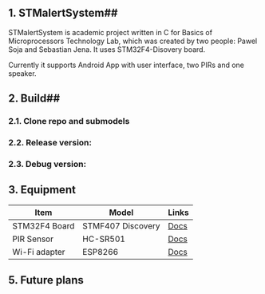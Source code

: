 ## 1. STMalertSystem##

STMalertSystem is academic project written in C for Basics of Microprocessors
Technology Lab, which was created by two people: Pawel Soja and Sebastian Jena. It uses STM32F4-Disovery board.

Currently it supports Android App with user interface, two PIRs and one speaker.

## 2. Build##
### 2.1. Clone repo and submodels ###
### 2.2. Release version: ###
### 2.3. Debug version: ###

## 3. Equipment ##

| Item                  | Model             | Links                       |
|-----------------------|-------------------|-----------------------------|
| STM32F4 Board         | STMF407 Discovery | [Docs][1]                   |
| PIR Sensor            | HC-SR501          | [Docs][2]                   |
| Wi-Fi adapter         | ESP8266           | [Docs][3]                   |

[1]: http://www.st.com/web/catalog/tools/FM116/SC959/SS1532/PF252419#tab-2
[2]: http://www.mpja.com/download/31227sc.pdf
[3]: https://nurdspace.nl/images/e/e0/ESP8266_Specifications_English.pdf



## 5. Future plans ##
